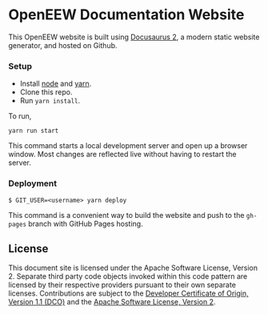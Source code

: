 # OpenEEW Documentation Website

This OpenEEW website is built using [Docusaurus 2](https://v2.docusaurus.io/), a modern static website generator, and hosted on Github.

### Setup

- Install [node](https://nodejs.org/en/download/) and [yarn](https://classic.yarnpkg.com/en/docs/install).
- Clone this repo.
- Run `yarn install`.

To run, 
```
yarn run start
```

This command starts a local development server and open up a browser window. Most changes are reflected live without having to restart the server.

### Deployment

```
$ GIT_USER=<username> yarn deploy
```
This command is a convenient way to build the website and push to the `gh-pages` branch with GitHub Pages hosting.

## License

This document site is licensed under the Apache Software License, Version 2.  Separate third party code objects invoked within this code pattern are licensed by their respective providers pursuant to their own separate licenses. Contributions are subject to the [Developer Certificate of Origin, Version 1.1 (DCO)](https://developercertificate.org/) and the [Apache Software License, Version 2](http://www.apache.org/licenses/LICENSE-2.0.txt).
